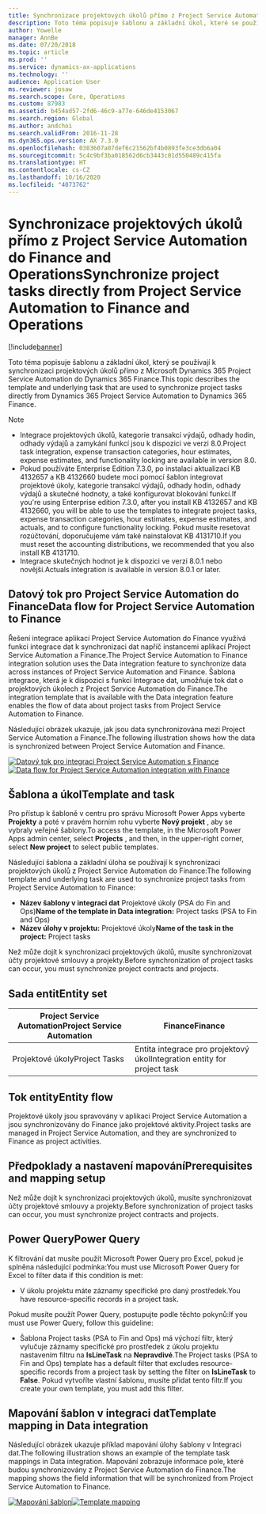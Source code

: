 ```yaml
---
title: Synchronizace projektových úkolů přímo z Project Service Automation do Finance and Operations
description: Toto téma popisuje šablonu a základní úkol, které se používají k synchronizaci projektových úkolů přímo z Microsoft Dynamics 365 Project Service Automation do Dynamics 365 Finance.
author: Yowelle
manager: AnnBe
ms.date: 07/20/2018
ms.topic: article
ms.prod: ''
ms.service: dynamics-ax-applications
ms.technology: ''
audience: Application User
ms.reviewer: josaw
ms.search.scope: Core, Operations
ms.custom: 87983
ms.assetid: b454ad57-2fd6-46c9-a77e-646de4153067
ms.search.region: Global
ms.author: andchoi
ms.search.validFrom: 2016-11-28
ms.dyn365.ops.version: AX 7.3.0
ms.openlocfilehash: 0383607a07def6c21562bf4b0893fe3ce3db6a04
ms.sourcegitcommit: 5c4c9bf3ba018562d6cb3443c01d550489c415fa
ms.translationtype: HT
ms.contentlocale: cs-CZ
ms.lasthandoff: 10/16/2020
ms.locfileid: "4073762"
---
```

# <a name="synchronize-project-tasks-directly-from-project-service-automation-to-finance-and-operations"></a><span data-ttu-id="738ac-103">Synchronizace projektových úkolů přímo z Project Service Automation do Finance and Operations</span><span class="sxs-lookup"><span data-stu-id="738ac-103">Synchronize project tasks directly from Project Service Automation to Finance and Operations</span></span>

[!include[banner](../includes/banner.md)]

<span data-ttu-id="738ac-104">Toto téma popisuje šablonu a základní úkol, který se používají k synchronizaci projektových úkolů přímo z Microsoft Dynamics 365 Project Service Automation do Dynamics 365 Finance.</span><span class="sxs-lookup"><span data-stu-id="738ac-104">This topic describes the template and underlying task that are used to synchronize project tasks directly from Dynamics 365 Project Service Automation to Dynamics 365 Finance.</span></span>

> [!NOTE]
> - <span data-ttu-id="738ac-105">Integrace projektových úkolů, kategorie transakcí výdajů, odhady hodin, odhady výdajů a zamykání funkcí jsou k dispozici ve verzi 8.0.</span><span class="sxs-lookup"><span data-stu-id="738ac-105">Project task integration, expense transaction categories, hour estimates, expense estimates, and functionality locking are available in version 8.0.</span></span>
> - <span data-ttu-id="738ac-106">Pokud používáte Enterprise Edition 7.3.0, po instalaci aktualizací KB 4132657 a KB 4132660 budete moci pomocí šablon integrovat projektové úkoly, kategorie transakcí výdajů, odhady hodin, odhady výdajů a skutečné hodnoty, a také konfigurovat blokování funkcí.</span><span class="sxs-lookup"><span data-stu-id="738ac-106">If you're using Enterprise edition 7.3.0, after you install KB 4132657 and KB 4132660, you will be able to use the templates to integrate project tasks, expense transaction categories, hour estimates, expense estimates, and actuals, and to configure functionality locking.</span></span> <span data-ttu-id="738ac-107">Pokud musíte resetovat rozúčtování, doporučujeme vám také nainstalovat KB 4131710.</span><span class="sxs-lookup"><span data-stu-id="738ac-107">If you must reset the accounting distributions, we recommended that you also install KB 4131710.</span></span>
> - <span data-ttu-id="738ac-108">Integrace skutečných hodnot je k dispozici ve verzi 8.0.1 nebo novější.</span><span class="sxs-lookup"><span data-stu-id="738ac-108">Actuals integration is available in version 8.0.1 or later.</span></span>

## <a name="data-flow-for-project-service-automation-to-finance"></a><span data-ttu-id="738ac-109">Datový tok pro Project Service Automation do Finance</span><span class="sxs-lookup"><span data-stu-id="738ac-109">Data flow for Project Service Automation to Finance</span></span>

<span data-ttu-id="738ac-110">Řešení integrace aplikací Project Service Automation do Finance využívá funkci integrace dat k synchronizaci dat napříč instancemi aplikací Project Service Automation a Finance.</span><span class="sxs-lookup"><span data-stu-id="738ac-110">The Project Service Automation to Finance integration solution uses the Data integration feature to synchronize data across instances of Project Service Automation and Finance.</span></span> <span data-ttu-id="738ac-111">Šablona integrace, která je k dispozici s funkcí Integrace dat, umožňuje tok dat o projektových úkolech z Project Service Automation do Finance.</span><span class="sxs-lookup"><span data-stu-id="738ac-111">The integration template that is available with the Data integration feature enables the flow of data about project tasks from Project Service Automation to Finance.</span></span>

<span data-ttu-id="738ac-112">Následující obrázek ukazuje, jak jsou data synchronizována mezi Project Service Automation a Finance.</span><span class="sxs-lookup"><span data-stu-id="738ac-112">The following illustration shows how the data is synchronized between Project Service Automation and Finance.</span></span>

<span data-ttu-id="738ac-113">[![Datový tok pro integraci Project Service Automation s Finance](./media/ProjectTasksFlow.png)](./media/ProjectTasksFlow.png)</span><span class="sxs-lookup"><span data-stu-id="738ac-113">[![Data flow for Project Service Automation integration with Finance](./media/ProjectTasksFlow.png)](./media/ProjectTasksFlow.png)</span></span>

## <a name="template-and-task"></a><span data-ttu-id="738ac-114">Šablona a úkol</span><span class="sxs-lookup"><span data-stu-id="738ac-114">Template and task</span></span>

<span data-ttu-id="738ac-115">Pro přístup k šabloně v centru pro správu Microsoft Power Apps vyberte **Projekty** a poté v pravém horním rohu vyberte **Nový projekt** , aby se vybraly veřejné šablony.</span><span class="sxs-lookup"><span data-stu-id="738ac-115">To access the template, in the Microsoft Power Apps admin center, select **Projects** , and then, in the upper-right corner, select **New project** to select public templates.</span></span>

<span data-ttu-id="738ac-116">Následující šablona a základní úloha se používají k synchronizaci projektových úkolů z Project Service Automation do Finance:</span><span class="sxs-lookup"><span data-stu-id="738ac-116">The following template and underlying task are used to synchronize project tasks from Project Service Automation to Finance:</span></span>

- <span data-ttu-id="738ac-117">**Název šablony v integraci dat** Projektové úkoly (PSA do Fin and Ops)</span><span class="sxs-lookup"><span data-stu-id="738ac-117">**Name of the template in Data integration:** Project tasks (PSA to Fin and Ops)</span></span>
- <span data-ttu-id="738ac-118">**Název úlohy v projektu:** Projektové úkoly</span><span class="sxs-lookup"><span data-stu-id="738ac-118">**Name of the task in the project:** Project tasks</span></span>

<span data-ttu-id="738ac-119">Než může dojít k synchronizaci projektových úkolů, musíte synchronizovat účty projektové smlouvy a projekty.</span><span class="sxs-lookup"><span data-stu-id="738ac-119">Before synchronization of project tasks can occur, you must synchronize project contracts and projects.</span></span>

## <a name="entity-set"></a><span data-ttu-id="738ac-120">Sada entit</span><span class="sxs-lookup"><span data-stu-id="738ac-120">Entity set</span></span>

| <span data-ttu-id="738ac-121">Project Service Automation</span><span class="sxs-lookup"><span data-stu-id="738ac-121">Project Service Automation</span></span> | <span data-ttu-id="738ac-122">Finance</span><span class="sxs-lookup"><span data-stu-id="738ac-122">Finance</span></span>                             |
|----------------------------|-------------------------------------|
| <span data-ttu-id="738ac-123">Projektové úkoly</span><span class="sxs-lookup"><span data-stu-id="738ac-123">Project Tasks</span></span>              | <span data-ttu-id="738ac-124">Entita integrace pro projektový úkol</span><span class="sxs-lookup"><span data-stu-id="738ac-124">Integration entity for project task</span></span> |

## <a name="entity-flow"></a><span data-ttu-id="738ac-125">Tok entity</span><span class="sxs-lookup"><span data-stu-id="738ac-125">Entity flow</span></span>

<span data-ttu-id="738ac-126">Projektové úkoly jsou spravovány v aplikaci Project Service Automation a jsou synchronizovány do Finance jako projektové aktivity.</span><span class="sxs-lookup"><span data-stu-id="738ac-126">Project tasks are managed in Project Service Automation, and they are synchronized to Finance as project activities.</span></span>

## <a name="prerequisites-and-mapping-setup"></a><span data-ttu-id="738ac-127">Předpoklady a nastavení mapování</span><span class="sxs-lookup"><span data-stu-id="738ac-127">Prerequisites and mapping setup</span></span>

<span data-ttu-id="738ac-128">Než může dojít k synchronizaci projektových úkolů, musíte synchronizovat účty projektové smlouvy a projekty.</span><span class="sxs-lookup"><span data-stu-id="738ac-128">Before synchronization of project tasks can occur, you must synchronize project contracts and projects.</span></span>

## <a name="power-query"></a><span data-ttu-id="738ac-129">Power Query</span><span class="sxs-lookup"><span data-stu-id="738ac-129">Power Query</span></span>

<span data-ttu-id="738ac-130">K filtrování dat musíte použít Microsoft Power Query pro Excel, pokud je splněna následující podmínka:</span><span class="sxs-lookup"><span data-stu-id="738ac-130">You must use Microsoft Power Query for Excel to filter data if this condition is met:</span></span>

- <span data-ttu-id="738ac-131">V úkolu projektu máte záznamy specifické pro daný prostředek.</span><span class="sxs-lookup"><span data-stu-id="738ac-131">You have resource-specific records in a project task.</span></span>

<span data-ttu-id="738ac-132">Pokud musíte použít Power Query, postupujte podle těchto pokynů:</span><span class="sxs-lookup"><span data-stu-id="738ac-132">If you must use Power Query, follow this guideline:</span></span>

- <span data-ttu-id="738ac-133">Šablona Project tasks (PSA to Fin and Ops) má výchozí filtr, který vylučuje záznamy specifické pro prostředek z úkolu projektu nastavením filtru na **IsLineTask** na **Nepravdivé**.</span><span class="sxs-lookup"><span data-stu-id="738ac-133">The Project tasks (PSA to Fin and Ops) template has a default filter that excludes resource-specific records from a project task by setting the filter on **IsLineTask** to **False**.</span></span> <span data-ttu-id="738ac-134">Pokud vytvoříte vlastní šablonu, musíte přidat tento filtr.</span><span class="sxs-lookup"><span data-stu-id="738ac-134">If you create your own template, you must add this filter.</span></span>

## <a name="template-mapping-in-data-integration"></a><span data-ttu-id="738ac-135">Mapování šablon v integraci dat</span><span class="sxs-lookup"><span data-stu-id="738ac-135">Template mapping in Data integration</span></span>

<span data-ttu-id="738ac-136">Následující obrázek ukazuje příklad mapování úlohy šablony v Integraci dat.</span><span class="sxs-lookup"><span data-stu-id="738ac-136">The following illustration shows an example of the template task mappings in Data integration.</span></span> <span data-ttu-id="738ac-137">Mapování zobrazuje informace pole, které budou synchronizovány z Project Service Automation do Finance.</span><span class="sxs-lookup"><span data-stu-id="738ac-137">The mapping shows the field information that will be synchronized from Project Service Automation to Finance.</span></span>

<span data-ttu-id="738ac-138">[![Mapování šablon](./media/ProjectTasksMapping.png)](./media/ProjectTasksMapping.png)</span><span class="sxs-lookup"><span data-stu-id="738ac-138">[![Template mapping](./media/ProjectTasksMapping.png)](./media/ProjectTasksMapping.png)</span></span>
